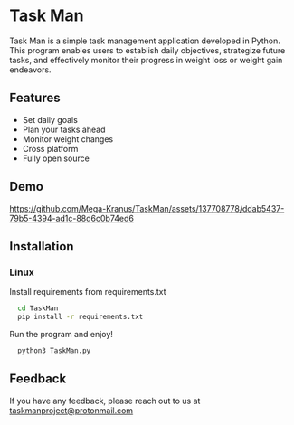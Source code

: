 
# Task Man

Task Man is a simple task management application developed in Python. This program enables users to establish daily objectives, strategize future tasks, and effectively monitor their progress in weight loss or weight gain endeavors.


## Features

- Set daily goals
- Plan your tasks ahead
- Monitor weight changes
- Cross platform
- Fully open source


## Demo

https://github.com/Mega-Kranus/TaskMan/assets/137708778/ddab5437-79b5-4394-ad1c-88d6c0b74ed6


## Installation

### Linux

Install requirements from requirements.txt

```bash
  cd TaskMan
  pip install -r requirements.txt
```
Run the program and enjoy!

```bash
  python3 TaskMan.py
```
    
## Feedback

If you have any feedback, please reach out to us at taskmanproject@protonmail.com

